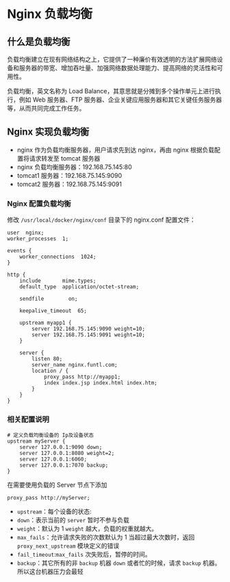 # Nginx 负载均衡

## 什么是负载均衡

负载均衡建立在现有网络结构之上，它提供了一种廉价有效透明的方法扩展网络设备和服务器的带宽、增加吞吐量、加强网络数据处理能力、提高网络的灵活性和可用性。

负载均衡，英文名称为 Load Balance，其意思就是分摊到多个操作单元上进行执行，例如 Web 服务器、FTP 服务器、企业关键应用服务器和其它关键任务服务器等，从而共同完成工作任务。

## Nginx 实现负载均衡

- nginx 作为负载均衡服务器，用户请求先到达 nginx，再由 nginx 根据负载配置将请求转发至 tomcat 服务器
- nginx 负载均衡服务器：192.168.75.145:80
- tomcat1 服务器：192.168.75.145:9090
- tomcat2 服务器：192.168.75.145:9091

### Nginx 配置负载均衡

修改 `/usr/local/docker/nginx/conf` 目录下的 nginx.conf 配置文件：

```text
user  nginx;
worker_processes  1;

events {
    worker_connections  1024;
}

http {
    include       mime.types;
    default_type  application/octet-stream;

    sendfile        on;

    keepalive_timeout  65;
	
	upstream myapp1 {
		server 192.168.75.145:9090 weight=10;
		server 192.168.75.145:9091 weight=10;
	}

	server {
		listen 80;
		server_name nginx.funtl.com;
		location / {
			proxy_pass http://myapp1;
			index index.jsp index.html index.htm;
		}
	}
}
```

### 相关配置说明

```text
# 定义负载均衡设备的 Ip及设备状态 
upstream myServer {
    server 127.0.0.1:9090 down;
    server 127.0.0.1:8080 weight=2;
    server 127.0.0.1:6060;
    server 127.0.0.1:7070 backup;
}
```

在需要使用负载的 Server 节点下添加

```text
proxy_pass http://myServer;
```

- `upstream`：每个设备的状态:
- `down`：表示当前的 `server` 暂时不参与负载
- `weight`：默认为 1 `weight` 越大，负载的权重就越大。
- `max_fails`：允许请求失败的次数默认为 1 当超过最大次数时，返回 `proxy_next_upstream` 模块定义的错误
- `fail_timeout`:`max_fails` 次失败后，暂停的时间。
- `backup`：其它所有的非 `backup` 机器 `down` 或者忙的时候，请求 `backup` 机器。所以这台机器压力会最轻